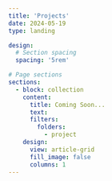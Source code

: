 ```yaml
---
title: 'Projects'
date: 2024-05-19
type: landing

design:
  # Section spacing
  spacing: '5rem'

# Page sections
sections:
  - block: collection
    content:
      title: Coming Soon...
      text: 
      filters:
        folders:
          - project
    design:
      view: article-grid
      fill_image: false
      columns: 1
---
```

